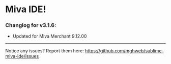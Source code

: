 # Miva IDE!

### Changlog for v3.1.6:
* Updated for Miva Merchant 9.12.00

---

Notice any issues? Report them here:
https://github.com/mghweb/sublime-miva-ide/issues